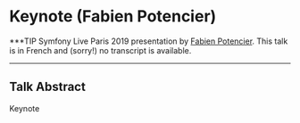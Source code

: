 # Keynote (Fabien Potencier)

***TIP
Symfony Live Paris 2019 presentation by [Fabien Potencier](https://connect.symfony.com/api/alternates/4aed4f5d-e0cb-4320-902f-885fddaa7d15).
This talk is in French and (sorry!) no transcript is available.
***

## Talk Abstract

Keynote

